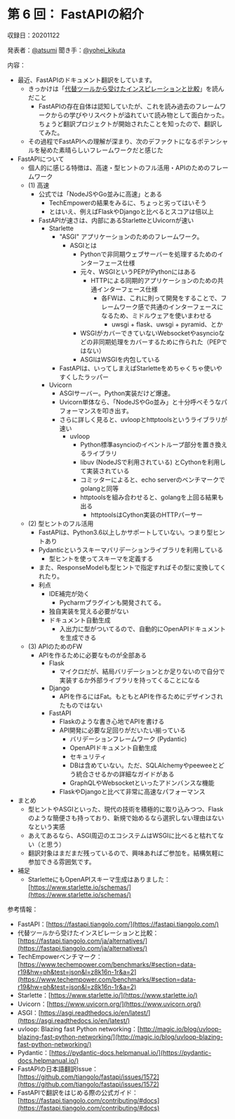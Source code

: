 # 第 6 回： FastAPIの紹介

収録日：20201122

発表者：[@atsumi](https://twitter.com/__Attsun__) 
聞き手：[@yohei_kikuta](https://twitter.com/yohei_kikuta) 

内容：
- 最近、FastAPIのドキュメント翻訳をしています。
  - きっかけは「[代替ツールから受けたインスピレーションと比較](https://fastapi.tiangolo.com/ja/alternatives/#_1)」を読んだこと
    - FastAPIの存在自体は認知していたが、これを読み過去のフレームワークからの学びやリスペクトが溢れていて読み物として面白かった。ちょうど翻訳プロジェクトが開始されたことを知ったので、翻訳してみた。
  - その過程でFastAPIへの理解が深まり、次のデファクトになるポテンシャルを秘めた素晴らしいフレームワークだと感じた
- FastAPIについて
  - 個人的に感じる特徴は、高速・型ヒントのフル活用・APIのためのフレームワーク
  - (1) 高速
    - 公式では「NodeJSやGo並みに高速」とある
      - TechEmpowerの結果をみるに、ちょっと劣ってはいそう
      - とはいえ、例えばFlaskやDjangoと比べるとスコアは倍以上
    - FastAPIが速さは、内部にあるStarletteとUvicornが速い
      - Starlette
        - "ASGI" アプリケーションのためのフレームワーク。
          - ASGIとは
            - Pythonで非同期ウェブサーバーを処理するためのインターフェース仕様
            - 元々、WSGIというPEPがPythonにはある
              - HTTPによる同期的アプリケーションのための共通インターフェース仕様
                - 各FWは、これに則って開発をすることで、フレームワーク感で共通のインターフェースになるため、ミドルウェアを使いまわせる
                  - uwsgi + flask、uwsgi + pyramid、とか
            - WSGIがカバーできていないWebsocketやasyncioなどの非同期処理をカバーするために作られた（PEPではない）
            - ASGIはWSGIを内包している
        - FastAPIは、いってしまえばStarletteをめちゃくちゃ使いやすくしたラッパー
      - Uvicorn
        - ASGIサーバー。Python実装だけど爆速。
        - Uvicorn単体なら、「NodeJSやGo並み」と十分呼べそうなパフォーマンスを叩き出す。
        - さらに詳しく見ると、uvloopとhttptoolsというライブラリが速い
          - uvloop
            - Python標準asyncioのイベントループ部分を置き換えるライブラリ
            - libuv (NodeJSで利用されている) とCythonを利用して実装されている
            - コミッターによると、echo serverのベンチマークでgolangと同等
            - httptoolsを組み合わせると、golangを上回る結果も出る
              - httptoolsはCython実装のHTTPパーサー
  - (2) 型ヒントのフル活用
    - FastAPIは、Python3.6以上しかサポートしていない。つまり型ヒントあり
    - Pydanticというスキーマバリデーションライブラリを利用している
      - 型ヒントを使ってスキーマを定義する
    - また、ResponseModelも型ヒントで指定すればその型に変換してくれたり。
    - 利点
      - IDE補完が効く
        - Pycharmプラグインも開発されてる。
      - 独自実装を覚える必要がない
      - ドキュメント自動生成
        - 入出力に型がついてるので、自動的にOpenAPIドキュメントを生成できる
  - (3) APIのためのFW
    - APIを作るために必要なものが全部ある
      - Flask
        - マイクロだが、結局バリデーションとか足りないので自分で実装するか外部ライブラリを持ってくることになる
      - Django
        - APIを作るにはFat。もともとAPIを作るためにデザインされたものではない
      - FastAPI
        - Flaskのような書き心地でAPIを書ける
        - API開発に必要な足回りがだいたい揃っている
          - バリデーションフレームワーク (Pydantic)
          - OpenAPIドキュメント自動生成
          - セキュリティ
          - DBは含めていない。ただ、SQLAlchemyやpeeweeとどう統合させるかの詳細なガイドがある
          - GraphQLやWebsocketといったアドンバンスな機能
        - FlaskやDjangoと比べて非常に高速なパフォーマンス
- まとめ
  - 型ヒントやASGIといった、現代の技術を積極的に取り込みつつ、Flaskのような簡便さも持っており、新規で始めるなら選択しない理由はないなという実感
  - あえてあるなら、ASGI周辺のエコシステムはWSGIに比べると枯れてない（と思う）
  - 翻訳対象はまだまだ残っているので、興味あればご参加を。結構気軽に参加できる雰囲気です。
- 補足
  - StarletteにもOpenAPIスキーマ生成はありました：[https://www.starlette.io/schemas/](https://www.starlette.io/schemas/)



参考情報：

- FastAPI：[https://fastapi.tiangolo.com/](https://fastapi.tiangolo.com/)
- 代替ツールから受けたインスピレーションと比較：[https://fastapi.tiangolo.com/ja/alternatives/](https://fastapi.tiangolo.com/ja/alternatives/)
- TechEmpowerベンチマーク：[https://www.techempower.com/benchmarks/#section=data-r19&hw=ph&test=json&l=z8k16n-1r&a=2](https://www.techempower.com/benchmarks/#section=data-r19&hw=ph&test=json&l=z8k16n-1r&a=2)
- Starlette：[https://www.starlette.io/](https://www.starlette.io/)
-  Uvicorn：[https://www.uvicorn.org/](https://www.uvicorn.org/)
-  ASGI：[https://asgi.readthedocs.io/en/latest/](https://asgi.readthedocs.io/en/latest/)
-  uvloop: Blazing fast Python networking：[http://magic.io/blog/uvloop-blazing-fast-python-networking/](http://magic.io/blog/uvloop-blazing-fast-python-networking/)
-  Pydantic：[https://pydantic-docs.helpmanual.io/](https://pydantic-docs.helpmanual.io/)
-  FastAPIの日本語翻訳Issue：[https://github.com/tiangolo/fastapi/issues/1572](https://github.com/tiangolo/fastapi/issues/1572)
- FastAPIで翻訳をはじめる際の公式ガイド：[https://fastapi.tiangolo.com/contributing/#docs](https://fastapi.tiangolo.com/contributing/#docs)
